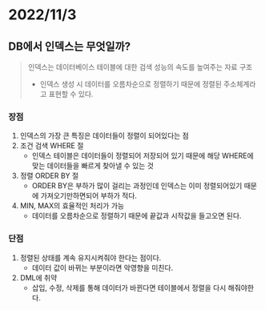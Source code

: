 # 2022/11/3

## DB에서 인덱스는 무엇일까?

> 인덱스는 데이터베이스 테이블에 대한 검색 성능의 속도를 높여주는 자료 구조
> - 인덱스 생성 시 데이터를 오름차순으로 정렬하기 때문에 정렬된 주소체계라고 표현할 수 있다.

### 장점

1. 인덱스의 가장 큰 특징은 데이터들이 정렬이 되어있다는 점
2. 조건 검색 WHERE 절
   -  인덱스 테이블은 데이터들이 정렬되어 저장되어 있기 때문에 해당 WHERE에 맞는 데이터들을 빠르게 찾아낼 수 있는 것
3. 정렬 ORDER BY 절
   - ORDER BY은 부하가 많이 걸리는 과정인데 인덱스는 이미 정렬되어있기 때문에 가져오기만하면되어 부하가 적다.
4. MIN, MAX의 효율적인 처리가 가능
    - 데이터를 오름차순으로 정렬하기 때문에 끝값과 시작값을 들고오면 된다.

### 단점

1. 정렬된 상태를 계속 유지시켜줘야 한다는 점이다.
   - 데이터 값이 바뀌는 부분이라면 악영향을 미친다.
2. DML에 취약
   - 삽입, 수정, 삭제를 통해 데이터가 바뀐다면 테이블에서 정렬을 다시 해줘야한다.
